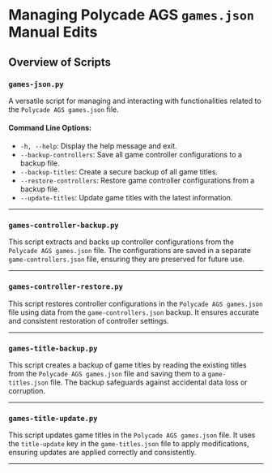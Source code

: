 # Managing Polycade AGS `games.json` Manual Edits

## Overview of Scripts

### `games-json.py`

A versatile script for managing and interacting with functionalities related to the `Polycade AGS games.json` file.

#### Command Line Options:

- `-h, --help`: Display the help message and exit.
- `--backup-controllers`: Save all game controller configurations to a backup file.
- `--backup-titles`: Create a secure backup of all game titles.
- `--restore-controllers`: Restore game controller configurations from a backup file.
- `--update-titles`: Update game titles with the latest information.

---

### `games-controller-backup.py`

This script extracts and backs up controller configurations from the `Polycade AGS games.json` file. The configurations are saved in a separate `game-controllers.json` file, ensuring they are preserved for future use.

---

### `games-controller-restore.py`

This script restores controller configurations in the `Polycade AGS games.json` file using data from the `game-controllers.json` backup. It ensures accurate and consistent restoration of controller settings.

---

### `games-title-backup.py`

This script creates a backup of game titles by reading the existing titles from the `Polycade AGS games.json` file and saving them to a `game-titles.json` file. The backup safeguards against accidental data loss or corruption.

---

### `games-title-update.py`

This script updates game titles in the `Polycade AGS games.json` file. It uses the `title-update` key in the `game-titles.json` file to apply modifications, ensuring updates are applied correctly and consistently.

---
